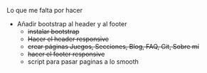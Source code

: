 Lo que me falta por hacer

* Añadir bootstrap al header y al footer
    * ~~instalar bootstrap~~
    * ~~Hacer el header responsive~~
    * ~~crear páginas Juegos, Secciones, Blog, FAQ, Git, Sobre mí~~
    * ~~hacer el footer responsive~~
    * script para pasar paginas a lo smooth 


